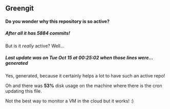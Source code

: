 ## Greengit

#### Do you wonder why this repository is so active?

##### After all it has 5884 commits!

But is it *really* active? Well...

##### Last update was on Tue Oct 15 at 00:25:02 when those lines were... generated

Yes, generated, because it certainly helps a lot to have such an active repo!

Oh and there was **53%** disk usage on the machine
where there is the cron updating this file.

Not the best way to monitor a VM in the cloud but it works! :)
